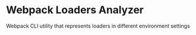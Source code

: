# Webpack Loaders Analyzer
Webpack CLI utility that represents loaders in different environment settings
